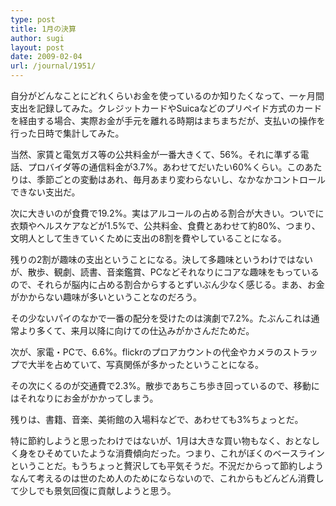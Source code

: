 ```yaml
---
type: post
title: 1月の決算
author: sugi
layout: post
date: 2009-02-04
url: /journal/1951/
---
```

自分がどんなことにどれくらいお金を使っているのか知りたくなって、一ヶ月間支出を記録してみた。クレジットカードやSuicaなどのプリペイド方式のカードを経由する場合、実際お金が手元を離れる時期はまちまちだが、支払いの操作を行った日時で集計してみた。

当然、家賃と電気ガス等の公共料金が一番大きくて、56%。それに準ずる電話、プロバイダ等の通信料金が3.7%。あわせてだいたい60%くらい。このあたりは、季節ごとの変動はあれ、毎月あまり変わらないし、なかなかコントロールできない支出だ。

次に大きいのが食費で19.2%。実はアルコールの占める割合が大きい。ついでに衣類やヘルスケアなどが1.5%で、公共料金、食費とあわせて約80%、つまり、文明人として生きていくために支出の8割を費やしていることになる。

残りの2割が趣味の支出ということになる。決して多趣味というわけではないが、散歩、観劇、読書、音楽鑑賞、PCなどそれなりにコアな趣味をもっているので、それらが脳内に占める割合からするとずいぶん少なく感じる。まあ、お金がかからない趣味が多いということなのだろう。

その少ないパイのなかで一番の配分を受けたのは演劇で7.2%。たぶんこれは通常より多くて、来月以降に向けての仕込みがかさんだためだ。

次が、家電・PCで、6.6%。flickrのプロアカウントの代金やカメラのストラップで大半を占めていて、写真関係が多かったということになる。

その次にくるのが交通費で2.3%。散歩であちこち歩き回っているので、移動にはそれなりにお金がかかってしまう。

残りは、書籍、音楽、美術館の入場料などで、あわせても3%ちょっとだ。

特に節約しようと思ったわけではないが、1月は大きな買い物もなく、おとなしく身をひそめていたような消費傾向だった。つまり、これがぼくのベースラインということだ。もうちょっと贅沢しても平気そうだ。不況だからって節約しようなんて考えるのは世のため人のためにならないので、これからもどんどん消費して少しでも景気回復に貢献しようと思う。

